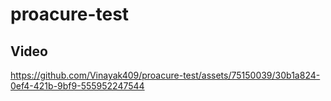 # proacure-test

## Video 
https://github.com/Vinayak409/proacure-test/assets/75150039/30b1a824-0ef4-421b-9bf9-555952247544
